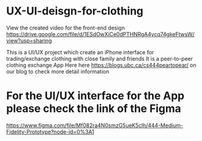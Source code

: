 # UX-UI-deisgn-for-clothing
View the created video for the front-end design https://drive.google.com/file/d/1ESdOwXiCe0dPTHNRgA4ycq74gkeFtwsW/view?usp=sharing


This is a UI/UX project which create an iPhone interface for trading/exchange clothing with close family and friends
It is a peer-to-peer clothing exchange App
Here here https://blogs.ubc.ca/cs444peartopear/ on our blog to check more detail information



# For the UI/UX interface for the App please check the link of the Figma
https://www.figma.com/file/Mf082ra4N0smzG5ueK5clh/444-Medium-Fidelity-Prototype?node-id=0%3A1




